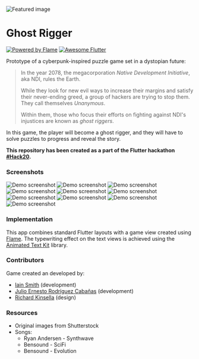 ![Featured image](https://raw.githubusercontent.com/Float-like-a-dash-Sting-like-a-dart/GhostRigger/master/featured-image.jpg)

# Ghost Rigger 
[![Powered by Flame](https://img.shields.io/badge/Powered%20by-%F0%9F%94%A5-orange.svg)](https://flame-engine.org) 
<a href="https://github.com/Solido/awesome-flutter">
   <img alt="Awesome Flutter" src="https://img.shields.io/badge/Awesome-Flutter-blue.svg?longCache=true&style=flat-square" />
</a>

Prototype of a cyberpunk-inspired puzzle game set in a dystopian future:

> In the year 2078, the megacorporation *Native Development Initiative*, aka NDI, rules the Earth.
>
> While they look for new evil ways to increase their margins and satisfy their never-ending greed, a group of hackers are trying to stop them. They call themselves *Unanymous*.
>
> Within them, those who focus their efforts on fighting against NDI's injustices are known as *ghost riggers*.

In this game, the player will become a ghost rigger, and they will have to solve puzzles to progress and reveal the story.

**This repository has been created as a part of the Flutter hackathon [#Hack20](https://flutterhackathon.com/).**

### Screenshots

![Demo screenshot](https://raw.githubusercontent.com/Float-like-a-dash-Sting-like-a-dart/GhostRigger/master/screenshots/1_small.jpg)
![Demo screenshot](https://raw.githubusercontent.com/Float-like-a-dash-Sting-like-a-dart/GhostRigger/master/screenshots/3_small.jpg)
![Demo screenshot](https://raw.githubusercontent.com/Float-like-a-dash-Sting-like-a-dart/GhostRigger/master/screenshots/4_small.jpg)
![Demo screenshot](https://raw.githubusercontent.com/Float-like-a-dash-Sting-like-a-dart/GhostRigger/master/screenshots/5_small.jpg)
![Demo screenshot](https://raw.githubusercontent.com/Float-like-a-dash-Sting-like-a-dart/GhostRigger/master/screenshots/6_small.jpg)
![Demo screenshot](https://raw.githubusercontent.com/Float-like-a-dash-Sting-like-a-dart/GhostRigger/master/screenshots/7_small.jpg)
![Demo screenshot](https://raw.githubusercontent.com/Float-like-a-dash-Sting-like-a-dart/GhostRigger/master/screenshots/8_small.jpg)
![Demo screenshot](https://raw.githubusercontent.com/Float-like-a-dash-Sting-like-a-dart/GhostRigger/master/screenshots/9_small.jpg)
![Demo screenshot](https://raw.githubusercontent.com/Float-like-a-dash-Sting-like-a-dart/GhostRigger/master/screenshots/10_small.jpg)
![Demo screenshot](https://raw.githubusercontent.com/Float-like-a-dash-Sting-like-a-dart/GhostRigger/master/screenshots/11_small.jpg)

### Implementation

This app combines standard Flutter layouts with a game view created using [Flame](https://flame-engine.org). The typewriting effect on the text views is achieved using the [Animated Text Kit](https://github.com/aagarwal1012/Animated-Text-Kit/) library.

### Contributors

Game created an developed by:

* [Iain Smith](https://iainsmith.me/) (development)
* [Julio Ernesto Rodríguez Cabañas](https://julioernesto.me/) (development)
* [Richard Kinsella](https://www.linkedin.com/in/rktypedesign/) (design)

### Resources

* Original images from Shutterstock
* Songs:
  * Ryan Andersen - Synthwave
  * Bensound - SciFi
  * Bensound - Evolution
